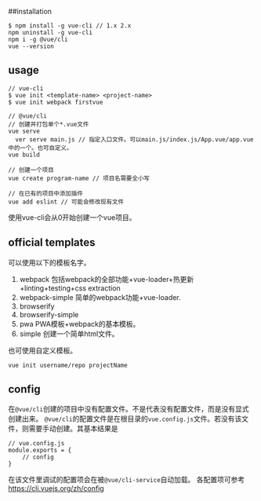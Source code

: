 ##installation

    $ npm install -g vue-cli // 1.x 2.x
    npm uninstall -g vue-cli
    npm i -g @vue/cli
    vue --version

## usage  

    // vue-cli
    $ vue init <template-name> <project-name>
    $ vue init webpack firstvue

    // @vue/cli
    // 创建并打包单个*.vue文件
    vue serve
      ver serve main.js // 指定入口文件。可以main.js/index.js/App.vue/app.vue中的一个。也可自定义。
    vue build

    // 创建一个项目
    vue create program-name // 项目名需要全小写

    // 在已有的项目中添加插件
    vue add eslint // 可能会修改现有文件



使用vue-cli会从0开始创建一个vue项目。  

## official templates  

可以使用以下的模板名字。  

1. webpack 包括webpack的全部功能+vue-loader+热更新+linting+testing+css extraction  
2. webpack-simple 简单的webpack功能+vue-loader.  
3. browserify  
4. browserify-simple  
5. pwa PWA模板+webpack的基本模板。  
6. simple 创建一个简单html文件。  

也可使用自定义模板。  
    
    vue init username/repo projectName

## config

在`@vue/cli`创建的项目中没有配置文件。不是代表没有配置文件，而是没有显式创建出来。
`@vue/cli`的配置文件是在根目录的`vue.config.js`文件。若没有该文件，则需要手动创建。其基本结果是
```
// vue.config.js
module.exports = {
    // config
}
```
在该文件里调试的配置项会在被`@vue/cli-service`自动加载。
各配置项可参考 https://cli.vuejs.org/zh/config